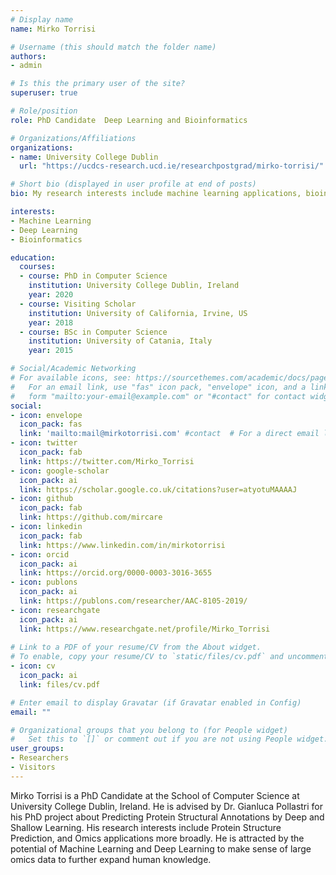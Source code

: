 ```yaml
---
# Display name
name: Mirko Torrisi

# Username (this should match the folder name)
authors:
- admin

# Is this the primary user of the site?
superuser: true

# Role/position
role: PhD Candidate  Deep Learning and Bioinformatics

# Organizations/Affiliations
organizations:
- name: University College Dublin
  url: "https://ucdcs-research.ucd.ie/researchpostgrad/mirko-torrisi/"

# Short bio (displayed in user profile at end of posts)
bio: My research interests include machine learning applications, bioinformatics and deep learning.

interests:
- Machine Learning
- Deep Learning
- Bioinformatics

education:
  courses:
  - course: PhD in Computer Science
    institution: University College Dublin, Ireland
    year: 2020
  - course: Visiting Scholar
    institution: University of California, Irvine, US
    year: 2018
  - course: BSc in Computer Science
    institution: University of Catania, Italy
    year: 2015

# Social/Academic Networking
# For available icons, see: https://sourcethemes.com/academic/docs/page-builder/#icons
#   For an email link, use "fas" icon pack, "envelope" icon, and a link in the
#   form "mailto:your-email@example.com" or "#contact" for contact widget.
social:
- icon: envelope
  icon_pack: fas
  link: 'mailto:mail@mirkotorrisi.com' #contact  # For a direct email link, use "mailto:mail@mirkotorrisi.com".
- icon: twitter
  icon_pack: fab
  link: https://twitter.com/Mirko_Torrisi
- icon: google-scholar
  icon_pack: ai
  link: https://scholar.google.co.uk/citations?user=atyotuMAAAAJ
- icon: github
  icon_pack: fab
  link: https://github.com/mircare
- icon: linkedin
  icon_pack: fab
  link: https://www.linkedin.com/in/mirkotorrisi
- icon: orcid
  icon_pack: ai
  link: https://orcid.org/0000-0003-3016-3655
- icon: publons
  icon_pack: ai
  link: https://publons.com/researcher/AAC-8105-2019/
- icon: researchgate
  icon_pack: ai
  link: https://www.researchgate.net/profile/Mirko_Torrisi
  
# Link to a PDF of your resume/CV from the About widget.
# To enable, copy your resume/CV to `static/files/cv.pdf` and uncomment the lines below.
- icon: cv
  icon_pack: ai
  link: files/cv.pdf

# Enter email to display Gravatar (if Gravatar enabled in Config)
email: ""

# Organizational groups that you belong to (for People widget)
#   Set this to `[]` or comment out if you are not using People widget.
user_groups:
- Researchers
- Visitors
---
```


Mirko Torrisi is a PhD Candidate at the School of Computer Science at University College Dublin, Ireland. He is advised by Dr. Gianluca Pollastri for his PhD project about Predicting Protein Structural Annotations by Deep and Shallow Learning. His research interests include Protein Structure Prediction, and Omics applications more broadly. He is attracted by the potential of Machine Learning and Deep Learning to make sense of large omics data to further expand human knowledge.
